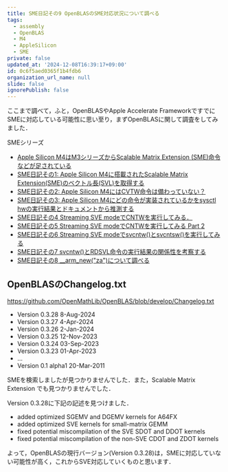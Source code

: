 ```yaml
---
title: SME日記その9 OpenBLASのSME対応状況について調べる
tags:
  - assembly
  - OpenBLAS
  - M4
  - AppleSilicon
  - SME
private: false
updated_at: '2024-12-08T16:39:17+09:00'
id: 0c6f5aed0365f1b4fdb6
organization_url_name: null
slide: false
ignorePublish: false
---
```

ここまで調べて，ふと，OpenBLASやApple Accelerate FrameworkですでにSMEに対応している可能性に思い至り，まずOpenBLASに関して調査をしてみました．

SMEシリーズ

- [Apple Silicon M4はM3シリーズからScalable Matrix Extension (SME)命令などが足されている](https://qiita.com/zacky1972/items/69fd802fd41ae4d7d469)
- [SME日記その1: Apple Silicon M4に搭載されたScalable Matrix Extension(SME)のベクトル長(SVL)を取得する](https://qiita.com/zacky1972/items/231fd22a1fdef15d4108)
- [SME日記その2: Apple Silicon M4にはCVTW命令は備わっていない？](https://qiita.com/zacky1972/items/a4fc98614df085586175)
- [SME日記その3: Apple Silicon M4にどの命令が実装されているかをsysctl hwの実行結果とドキュメントから推測する](https://qiita.com/zacky1972/items/427035001554cb9768bc)
- [SME日記その4 Streaming SVE modeでCNTWを実行してみる．](https://qiita.com/zacky1972/items/3182fa1693983846205d)
- [SME日記その5 Streaming SVE modeでCNTWを実行してみる Part 2](https://qiita.com/zacky1972/items/b7b5dd456fe021b30eb2)
- [SME日記その6 Streaming SVE modeでsvcntw()とsvcntsw()を実行してみる](https://qiita.com/zacky1972/items/7d4ec630d54564ebb9b3)
- [SME日記その7 svcntw()とRDSVL命令の実行結果の関係性を考察する](https://qiita.com/zacky1972/items/48cf7577e254b8c3a0b6)
- [SME日記その8 __arm_new("za")について調べる](https://qiita.com/zacky1972/items/762b73b3414369d762ad)

## OpenBLASのChangelog.txt

https://github.com/OpenMathLib/OpenBLAS/blob/develop/Changelog.txt

- Version 0.3.28 8-Aug-2024
- Version 0.3.27 4-Apr-2024
- Version 0.3.26 2-Jan-2024
- Version 0.3.25 12-Nov-2023
- Version 0.3.24 03-Sep-2023
- Version 0.3.23 01-Apr-2023
- ...
- Version 0.1 alpha1 20-Mar-2011

SMEを検索しましたが見つかりませんでした．また，Scalable Matrix Extension でも見つかりませんでした．

Version 0.3.28に下記の記述を見つけました．

- added optimized SGEMV and DGEMV kernels for A64FX
- added optimized SVE kernels for small-matrix GEMM
- fixed potential miscompilation of the SVE SDOT and DDOT kernels
- fixed potential miscompilation of the non-SVE CDOT and ZDOT kernels

よって，OpenBLASの現行バージョン(Version 0.3.28)は，SMEに対応していない可能性が高く，これからSVE対応していくものと思います．

